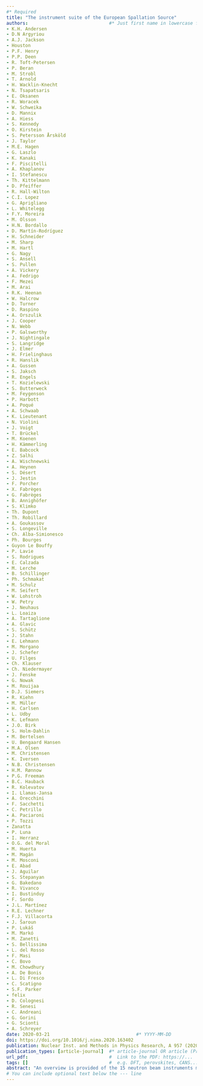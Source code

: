 ```yaml
---
#* Required
title: "The instrument suite of the European Spallation Source"                             #*
authors:                              #* Just first name in lowercase for those from our group
- K.H. Andersen
- D.N Argyriou
- A.J. Jackson
- Houston
- P.F. Henry
- P.P. Deen
- R. Toft-Petersen
- P. Beran
- M. Strobl
- T. Arnold
- H. Wacklin-Knecht
- N. Tsapatsaris
- E. Oksanen 
- R. Woracek
- W. Schweika
- D. Mannix
- A. Hiess
- S. Kennedy
- O. Kirstein
- S. Petersson Årsköld
- J. Taylor
- M.E. Hagen
- G. Laszlo
- K. Kanaki
- F. Piscitelli
- A. Khaplanov
- I. Stefanescu
- Th. Kittelmann
- D. Pfeiffer
- R. Hall-Wilton
- C.I. Lopez
- G. Aprigliano
- L. Whitelegg
- F.Y. Moreira
- M. Olsson
- H.N. Bordallo
- D. Martín-Rodríguez
- H. Schneider
- M. Sharp
- M. Hartl
- G. Nagy
- S. Ansell
- S. Pullen
- A. Vickery
- A. Fedrigo
- F. Mezei
- M. Arai
- R.K. Heenan
- W. Halcrow
- D. Turner
- D. Raspino
- A. Orszulik
- J. Cooper
- N. Webb
- P. Galsworthy
- J. Nightingale
- S. Langridge
- J. Elmer
- H. Frielinghaus
- R. Hanslik
- A. Gussen
- S. Jaksch
- R. Engels
- T. Kozielewski
- S. Butterweck
- M. Feygenson
- P. Harbott
- A. Poqué
- A. Schwaab
- K. Lieutenant
- N. Violini
- J. Voigt
- T. Brückel
- M. Koenen
- H. Kämmerling
- E. Babcock
- Z. Salhi
- A. Wischnewski
- A. Heynen
- S. Désert
- J. Jestin
- F. Porcher
- X. Fabrèges
- G. Fabrèges
- B. Annighöfer
- S. Klimko
- Th. Dupont
- Th. Robillard
- A. Goukassov
- S. Longeville
- Ch. Alba-Simionesco
- Ph. Bourges
- Guyon Le Bouffy
- P. Lavie
- S. Rodrigues
- E. Calzada
- M. Lerche
- B. Schillinger
- Ph. Schmakat
- M. Schulz
- M. Seifert
- W. Lohstroh
- W. Petry
- J. Neuhaus
- L. Loaiza
- A. Tartaglione
- A. Glavic
- S. Schütz
- J. Stahn
- E. Lehmann
- M. Morgano
- J. Schefer
- U. Filges
- Ch. Klauser
- Ch. Niedermayer
- J. Fenske
- G. Nowak
- M. Rouijaa
- D.J. Siemers
- R. Kiehn
- M. Müller
- H. Carlsen
- L. Udby
- K. Lefmann
- J.O. Birk
- S. Holm-Dahlin
- M. Bertelsen
- U. Bengaard Hansen
- M.A. Olsen
- M. Christensen
- K. Iversen
- N.B. Christensen
- H.M. Rønnow
- P.G. Freeman
- B.C. Hauback
- R. Kolevatov
- I. Llamas-Jansa
- A. Orecchini
- F. Sacchetti
- C. Petrillo
- A. Paciaroni
- P. Tozzi
- Zanatta
- P. Luna
- I. Herranz
- O.G. del Moral
- M. Huerta
- M. Magán
- M. Mosconi
- E. Abad
- J. Aguilar
- S. Stepanyan
- G. Bakedano
- R. Vivanco
- I. Bustinduy
- F. Sordo
- J.L. Martínez
- R.E. Lechner
- F.J. Villacorta
- J. Šaroun
- P. Lukáš
- M. Markó
- M. Zanetti
- S. Bellissima
- L. del Rosso
- F. Masi
- C. Bovo
- M. Chowdhury
- A. De Bonis
- L. Di Fresco
- C. Scatigno
- S.F. Parker
- felix
- D. Colognesi
- R. Senesi
- C. Andreani
- G. Gorini
- G. Scionti
- A. Schreyer
date: 2020-03-21                                #* YYYY-MM-DD
doi: https://doi.org/10.1016/j.nima.2020.163402                                 #* https://doi.org/...
publication: Nuclear Inst. and Methods in Physics Research, A 957 (2020) 163402                         #  e.g., J. Phys. Chem. Lett. 2025, 16, 1, 184–190.
publication_types: [article-journal]  #* article-journal OR article (Preprint)
url_pdf:                              #  Link to the PDF: https://...
tags: []                              #  e.g. DFT, perovskites, CANS...
abstract: "An overview is provided of the 15 neutron beam instruments making up the initial instrument suite of the European Spallation Source (ESS), and being made available to the neutron user community. The ESS neutron source consists of a high-power accelerator and target station, providing a unique long-pulse time structure of slow neutrons. The design considerations behind the time structure, moderator geometry and instrument layout are presented.\nThe 15-instrument suite consists of two small-angle instruments, two reflectometers, an imaging beamline, two single-crystal diffractometers; one for macromolecular crystallography and one for magnetism, two powder diffractometers, and an engineering diffractometer, as well as an array of five inelastic instruments comprising two chopper spectrometers, an inverse-geometry single-crystal excitations spectrometer, an instrument for vibrational spectroscopy and a high-resolution backscattering spectrometer. The conceptual design, performance and scientific drivers of each of these instruments are described.\nAll of the instruments are designed to provide breakthrough new scientific capability, not currently available at existing facilities, building on the inherent strengths of the ESS long-pulse neutron source of high flux, flexible resolution and large bandwidth. Each of them is predicted to provide world-leading performance at an accelerator power of 2 MW. This technical capability translates into a very broad range of scientific capabilities. The composition of the instrument suite has been chosen to maximise the breadth and depth of the scientific impact of the early years of the ESS, and provide a solid base for completion and further expansion of the facility."                          #* Copy of the abstract
# You can include optional text below the --- line
---
```


